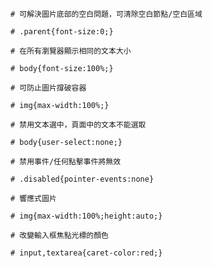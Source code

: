 ```
# 可解決圖片底部的空白問題，可清除空白節點/空白區域

# .parent{font-size:0;}
```

```
# 在所有瀏覽器顯示相同的文本大小

# body{font-size:100%;}
```

```
# 可防止圖片撐破容器

# img{max-width:100%;}
```

```
# 禁用文本選中，頁面中的文本不能選取

# body{user-select:none;}
```

```
# 禁用事件/任何點擊事件將無效

# .disabled{pointer-events:none}
```

```
# 響應式圖片

# img{max-width:100%;height:auto;}
```

```
# 改變輸入框焦點光標的顏色

# input,textarea{caret-color:red;}
```